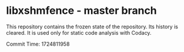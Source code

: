 # libxshmfence - master branch

This repository contains the frozen state of the repository.
Its history is cleared. It is used only for static code
analysis with Codacy.

Commit Time: 1724811958